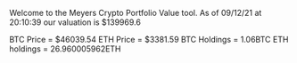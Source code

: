 Welcome to the Meyers Crypto Portfolio Value tool. 
As of 09/12/21 at 20:10:39 our valuation is $139969.6 

BTC Price = $46039.54
 ETH Price = $3381.59
BTC Holdings = 1.06BTC
 ETH holdings = 26.960005962ETH 
